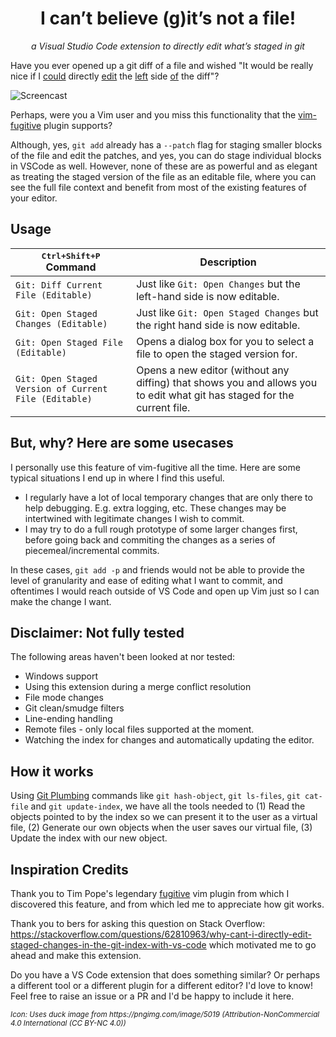 <div align="center">
  <h1>I can’t believe (g)it’s not a file!</h1>
  <p><i>a Visual Studio Code extension to directly edit what’s staged in git</i></p>
</div>

Have you ever opened up a git diff of a file and wished "It would be really nice if I [could](https://github.com/microsoft/vscode/issues/91065) directly [edit](https://github.com/microsoft/vscode/issues/91274) the [left](https://github.com/microsoft/vscode/issues/15785) side [of](https://github.com/microsoft/vscode/issues/33681) the diff"?

![Screencast](./screencast.gif)

Perhaps, were you a Vim user and you miss this functionality that the [vim-fugitive](https://dzx.fr/blog/introduction-to-vim-fugitive/#:~:text=Fortunately%2C%20one%20of%20Fugitive%27s%20killer%20features%20is%20being%20able%20to%20edit%20the%20content%20of%20the%20index%20directly.%20When%20dealing%20with%20lines%20where%20an%20inline%20diff%20isn%27t%20enough%2C%20you%20can%20open%20a%20full%20vertical%20diff%20between%20the%20worktree%20and%20the%20index%20by%20pressing%20dv%20over%20a%20file%20under%20the%20%22Unstaged%22%20section%3A) plugin supports?

Although, yes, `git add` already has a `--patch` flag for staging smaller blocks of the file and edit the patches, and yes, you can do stage individual blocks in VSCode as well. However, none of these are as powerful and as elegant as treating the staged version of the file as an editable file, where you can see the full file context and benefit from most of the existing features of your editor.

## Usage

| <kbd>Ctrl+Shift+P</kbd> Command | Description |
|----|----|
| `Git: Diff Current File (Editable)` | Just like `Git: Open Changes` but the left-hand side is now editable. |
| `Git: Open Staged Changes (Editable)` | Just like `Git: Open Staged Changes` but the right hand side is now editable. |
| `Git: Open Staged File (Editable)` | Opens a dialog box for you to select a file to open the staged version for. |
| `Git: Open Staged Version of Current File (Editable)` | Opens a new editor (without any diffing) that shows you and allows you to edit what git has staged for the current file. |

## But, why? Here are some usecases

I personally use this feature of vim-fugitive all the time. Here are some typical situations I end up in where I find this useful.

- I regularly have a lot of local temporary changes that are only there to help debugging. E.g. extra logging, etc. These changes may be intertwined with legitimate changes I wish to commit.
- I may try to do a full rough prototype of some larger changes first, before going back and commiting the changes as a series of piecemeal/incremental commits.

In these cases, `git add -p` and friends would not be able to provide the level of granularity and ease of editing what I want to commit, and oftentimes I would reach outside of VS Code and open up Vim just so I can make the change I want.

## Disclaimer: Not fully tested

The following areas haven't been looked at nor tested:
- Windows support
- Using this extension during a merge conflict resolution
- File mode changes
- Git clean/smudge filters
- Line-ending handling
- Remote files - only local files supported at the moment.
- Watching the index for changes and automatically updating the editor.

## How it works

Using [Git Plumbing](https://git-scm.com/book/en/v2/Git-Internals-Plumbing-and-Porcelain) commands like `git hash-object`, `git ls-files`, `git cat-file` and `git update-index`, we have all the tools needed to (1) Read the objects pointed to by the index so we can present it to the user as a virtual file, (2) Generate our own objects when the user saves our virtual file, (3) Update the index with our new object.

## Inspiration Credits

Thank you to Tim Pope's legendary [fugitive](https://github.com/tpope/vim-fugitive) vim plugin from which I discovered this feature, and from which led me to appreciate how git works.

Thank you to bers for asking this question on Stack Overflow: https://stackoverflow.com/questions/62810963/why-cant-i-directly-edit-staged-changes-in-the-git-index-with-vs-code which motivated me to go ahead and make this extension.

Do you have a VS Code extension that does something similar? Or perhaps a different tool or a different plugin for a different editor? I'd love to know! Feel free to raise an issue or a PR and I'd be happy to include it here.

<sub>
<i>Icon: Uses duck image from https://pngimg.com/image/5019 (Attribution-NonCommercial 4.0 International (CC BY-NC 4.0))</i>
</sub>
